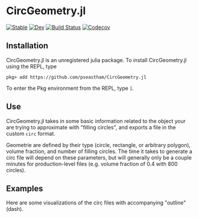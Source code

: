 # CircGeometry.jl

[![Stable](https://img.shields.io/badge/docs-stable-blue.svg)](https://pseastham.github.io/CircGeometry.jl/stable)
[![Dev](https://img.shields.io/badge/docs-dev-blue.svg)](https://pseastham.github.io/CircGeometry.jl/dev)
[![Build Status](https://travis-ci.com/pseastham/CircGeometry.jl.svg?branch=master)](https://travis-ci.com/pseastham/CircGeometry.jl)
[![Codecov](https://codecov.io/gh/pseastham/CircGeometry.jl/branch/master/graph/badge.svg)](https://codecov.io/gh/pseastham/CircGeometry.jl)


## Installation

CircGeometry.jl is an unregistered julia package.  To install CircGeometry.jl using the REPL, type

`pkg> add https://github.com/pseastham/CircGeometry.jl`

To enter the Pkg environment from the REPL, type `]`.

## Use

CircGeometry.jl takes in some basic information related to the object your are trying to approximate with "filling circles", and exports a file in the custom `circ` format. 

Geometrie are defined by their type (circle, rectangle, or arbitrary polygon), volume fraction, and number of filling circles. The time it takes to generate a circ file will depend on these parameters, but will generally only be a couple minutes for production-level files (e.g. volume fraction of 0.4 with 800 circles).

## Examples

Here are some visualizations of the circ files with accompanying "outline" (dash).